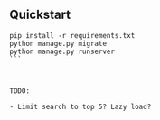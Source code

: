 ## Quickstart

````
pip install -r requirements.txt
python manage.py migrate
python manage.py runserver
```



TODO:

- Limit search to top 5? Lazy load?
